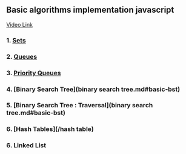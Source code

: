 ## Basic algorithms implementation javascript
[Video Link](https://www.youtube.com/watch?v=t2CEgPsws3U) 
### 1. [Sets](/sets.md)
### 2. [Queues](/queues.md)
### 3. [Priority Queues](/queues.md#priority-queues)
### 4. [Binary Search Tree](binary search tree.md#basic-bst)
### 5. [Binary Search Tree : Traversal](binary search tree.md#basic-bst)
### 6. [Hash Tables](/hash table)
### 6. Linked List
<!--stackedit_data:
eyJoaXN0b3J5IjpbMTU0ODc1MTgxOF19
-->